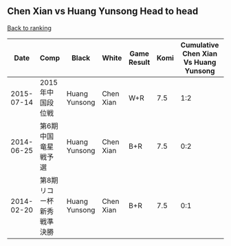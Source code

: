 ## Chen Xian vs Huang Yunsong Head to head

[Back to ranking](../../index.md)




| **Date** | **Comp** | **Black** | **White** | **Game Result** | **Komi** | **Cumulative Chen Xian Vs Huang Yunsong** | **Chen Xian Streak** | **Huang Yunsong Streak** | 
| --- | --- | --- | --- | --- | --- | --- | --- | --- |
| 2015-07-14 | 2015年中国段位戦 | Huang Yunsong | Chen Xian | W+R | 7.5 | 1:2 | 1 | 0 | 
| 2014-06-25 | 第6期中国竜星戦予選 | Huang Yunsong | Chen Xian | B+R | 7.5 | 0:2 | 0 | 2 | 
| 2014-02-20 | 第8期リコー杯新秀戦準決勝 | Huang Yunsong | Chen Xian | B+R | 7.5 | 0:1 | 0 | 1 |




